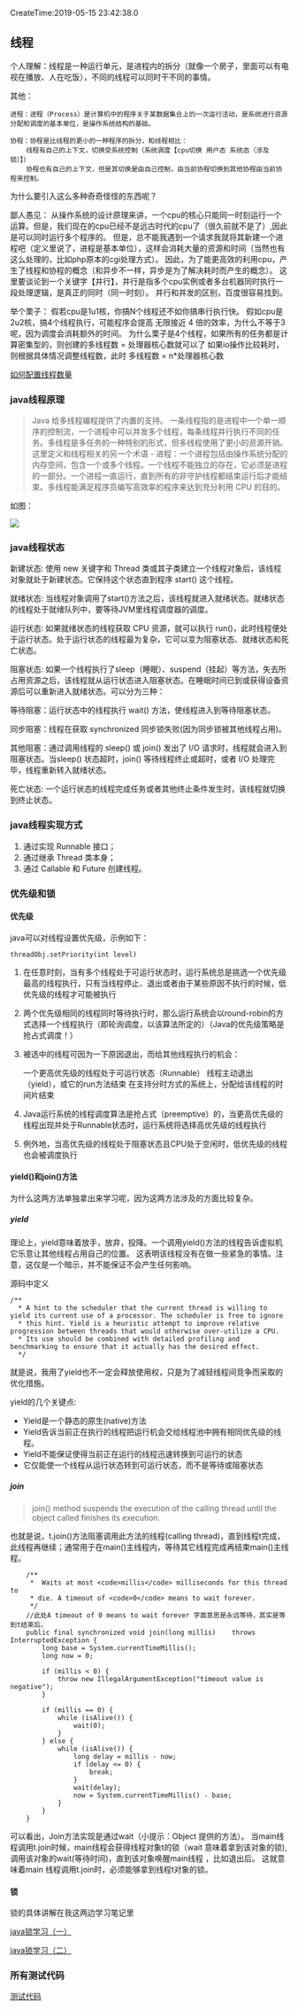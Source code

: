 CreateTime:2019-05-15 23:42:38.0

## 线程

个人理解：线程是一种运行单元，是进程内的拆分（就像一个房子，里面可以有电视在播放、人在吃饭），不同的线程可以同时干不同的事情。

其他：

    进程：进程（Process）是计算机中的程序关于某数据集合上的一次运行活动，是系统进行资源分配和调度的基本单位，是操作系统结构的基础。

    协程：协程是比线程的更小的一种程序的拆分，和线程相比：
        线程有自己的上下文，切换受系统控制（系统调度【cpu切换 用户态 系统态（涉及锁）】）
        协程也有自己的上下文，但是其切换是由自己控制，由当前协程切换到其他协程由当前协程来控制。

为什么要引入这么多种奇奇怪怪的东西呢？

鄙人愚见： 从操作系统的设计原理来讲，一个cpu的核心只能同一时刻运行一个运算。但是，我们现在的cpu已经不是远古时代的cpu了（很久前就不是了）,因此是可以同时运行多个程序的。
但是，总不能我遇到一个请求我就将其新建一个进程吧（定义里说了，进程是基本单位），这样会消耗大量的资源和时间（当然也有这么处理的，比如php原本的cgi处理方式）。
因此，为了能更高效的利用cpu，产生了线程和协程的概念（和异步不一样，异步是为了解决耗时而产生的概念）。
这里要谈论到一个关键字【并行】，并行是指多个cpu实例或者多台机器同时执行一段处理逻辑，是真正的同时（同一时刻）。
并行和并发的区别，百度很容易找到。

举个栗子：
    假若cpu是1u1核，你搞N个线程还不如你搞串行执行快。
    假如cpu是2u2核，搞4个线程执行，可能程序会提高  无限接近 4 倍的效率，为什么不等于3呢，因为调度会消耗额外的时间。
    为什么栗子是4个线程，如果所有的任务都是计算密集型的，则创建的多线程数 = 处理器核心数就可以了
    如果io操作比较耗时，则根据具体情况调整线程数，此时 多线程数 = n*处理器核心数

[如何配置线程数量](https://blog.csdn.net/coslay/article/details/42062639?utm_source=blogxgwz5)

### java线程原理

> Java 给多线程编程提供了内置的支持。 一条线程指的是进程中一个单一顺序的控制流，一个进程中可以并发多个线程，每条线程并行执行不同的任务。多线程是多任务的一种特别的形式，但多线程使用了更小的资源开销。这里定义和线程相关的另一个术语 - 进程：一个进程包括由操作系统分配的内存空间，包含一个或多个线程。一个线程不能独立的存在，它必须是进程的一部分。一个进程一直运行，直到所有的非守护线程都结束运行后才能结束。多线程能满足程序员编写高效率的程序来达到充分利用 CPU 的目的。

如图：

![](http://www.runoob.com/wp-content/uploads/2014/01/java-thread.jpg)


### java线程状态

新建状态: 使用 new 关键字和 Thread 类或其子类建立一个线程对象后，该线程对象就处于新建状态。它保持这个状态直到程序 start() 这个线程。

就绪状态: 当线程对象调用了start()方法之后，该线程就进入就绪状态。就绪状态的线程处于就绪队列中，要等待JVM里线程调度器的调度。

运行状态: 如果就绪状态的线程获取 CPU 资源，就可以执行 run()，此时线程便处于运行状态。处于运行状态的线程最为复杂，它可以变为阻塞状态、就绪状态和死亡状态。

阻塞状态: 如果一个线程执行了sleep（睡眠）、suspend（挂起）等方法，失去所占用资源之后，该线程就从运行状态进入阻塞状态。在睡眠时间已到或获得设备资源后可以重新进入就绪状态。可以分为三种：

等待阻塞：运行状态中的线程执行 wait() 方法，使线程进入到等待阻塞状态。

同步阻塞：线程在获取 synchronized 同步锁失败(因为同步锁被其他线程占用)。

其他阻塞：通过调用线程的 sleep() 或 join() 发出了 I/O 请求时，线程就会进入到阻塞状态。当sleep() 状态超时，join() 等待线程终止或超时，或者 I/O 处理完毕，线程重新转入就绪状态。

死亡状态: 一个运行状态的线程完成任务或者其他终止条件发生时，该线程就切换到终止状态。

### java线程实现方式

1. 通过实现 Runnable 接口；
2. 通过继承 Thread 类本身；
3. 通过 Callable 和 Future 创建线程。


### 优先级和锁

#### 优先级

java可以对线程设置优先级，示例如下：

    threadObj.setPriority(int level)

1. 在任意时刻，当有多个线程处于可运行状态时，运行系统总是挑选一个优先级最高的线程执行，只有当线程停止、退出或者由于某些原因不执行的时候，低优先级的线程才可能被执行

2. 两个优先级相同的线程同时等待执行时，那么运行系统会以round-robin的方式选择一个线程执行（即轮询调度，以该算法所定的）（Java的优先级策略是抢占式调度！）

3. 被选中的线程可因为一下原因退出，而给其他线程执行的机会：

    一个更高优先级的线程处于可运行状态（Runnable）
    线程主动退出（yield），或它的run方法结束
    在支持分时方式的系统上，分配给该线程的时间片结束

4. Java运行系统的线程调度算法是抢占式（preemptive）的，当更高优先级的线程出现并处于Runnable状态时，运行系统将选择高优先级的线程执行

5. 例外地，当高优先级的线程处于阻塞状态且CPU处于空闲时，低优先级的线程也会被调度执行


#### yield()和join()方法

为什么这两方法单独拿出来学习呢，因为这两方法涉及的方面比较复杂。

##### yield 

理论上，yield意味着放手，放弃，投降。一个调用yield()方法的线程告诉虚拟机它乐意让其他线程占用自己的位置。
这表明该线程没有在做一些紧急的事情。注意，这仅是一个暗示，并不能保证不会产生任何影响。

源码中定义
```
/**
  * A hint to the scheduler that the current thread is willing to yield its current use of a processor. The scheduler is free to ignore
  * this hint. Yield is a heuristic attempt to improve relative progression between threads that would otherwise over-utilize a CPU.
  * Its use should be combined with detailed profiling and benchmarking to ensure that it actually has the desired effect.
  */
```

就是说，我用了yield也不一定会释放使用权，只是为了减轻线程间竞争而采取的优化措施。

yield的几个关键点:

- Yield是一个静态的原生(native)方法
- Yield告诉当前正在执行的线程把运行机会交给线程池中拥有相同优先级的线程。
- Yield不能保证使得当前正在运行的线程迅速转换到可运行的状态
- 它仅能使一个线程从运行状态转到可运行状态，而不是等待或阻塞状态

##### join

> join() method suspends the execution of the calling thread until the object called finishes its execution.

也就是说，t.join()方法阻塞调用此方法的线程(calling thread)，直到线程t完成，此线程再继续；通常用于在main()主线程内，等待其它线程完成再结束main()主线程。

```
    /**
     *  Waits at most <code>millis</code> milliseconds for this thread to  
     * die. A timeout of <code>0</code> means to wait forever.    
     */
    //此处A timeout of 0 means to wait forever 字面意思是永远等待，其实是等到t结束后。
    public final synchronized void join(long millis)    throws InterruptedException {
        long base = System.currentTimeMillis();
        long now = 0;

        if (millis < 0) {
            throw new IllegalArgumentException("timeout value is negative");
        }

        if (millis == 0) {
            while (isAlive()) {
                wait(0);
            }
        } else {
            while (isAlive()) {
                long delay = millis - now;
                if (delay <= 0) {
                    break;
                }
                wait(delay);
                now = System.currentTimeMillis() - base;
            }
        }
    }
```

可以看出，Join方法实现是通过wait（小提示：Object 提供的方法）。
当main线程调用t.join时候，main线程会获得线程对象t的锁（wait 意味着拿到该对象的锁),调用该对象的wait(等待时间)，直到该对象唤醒main线程 ，比如退出后。
这就意味着main 线程调用t.join时，必须能够拿到线程t对象的锁。

#### 锁

锁的具体讲解在我这两边学习笔记里

[java锁学习（一）](https://my.oschina.net/lwl1989/blog/3049066)

[java锁学习（二）](https://my.oschina.net/lwl1989/blog/3049584)


### 所有测试代码

[测试代码](https://github.com/lwl1989/javaTest/tree/master/src/Thread)